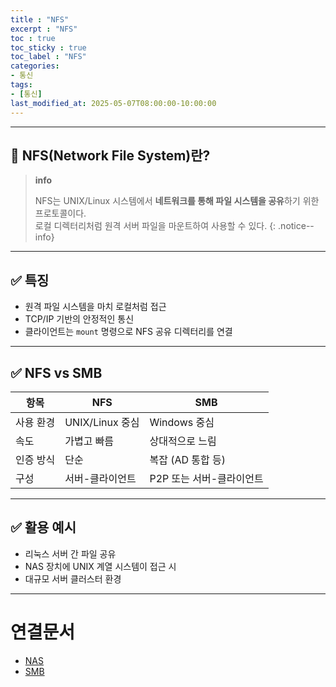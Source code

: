 ```yaml
---
title : "NFS"
excerpt : "NFS"
toc : true
toc_sticky : true
toc_label : "NFS"
categories:
- 통신
tags:
- [통신]
last_modified_at: 2025-05-07T08:00:00-10:00:00
---
```

  
---
  
## 📌 NFS(Network File System)란?

> **info**
>
> NFS는 UNIX/Linux 시스템에서 **네트워크를 통해 파일 시스템을 공유**하기 위한 프로토콜이다.  
> 로컬 디렉터리처럼 원격 서버 파일을 마운트하여 사용할 수 있다. 
{: .notice--info}  

---
  
## ✅ 특징

- 원격 파일 시스템을 마치 로컬처럼 접근
- TCP/IP 기반의 안정적인 통신
- 클라이언트는 `mount` 명령으로 NFS 공유 디렉터리를 연결

---
  
## ✅ NFS vs SMB

| 항목 | NFS | SMB |
|------|-----|-----|
| 사용 환경 | UNIX/Linux 중심 | Windows 중심 |
| 속도 | 가볍고 빠름 | 상대적으로 느림 |
| 인증 방식 | 단순 | 복잡 (AD 통합 등) |
| 구성 | 서버-클라이언트 | P2P 또는 서버-클라이언트 |

---
  
## ✅ 활용 예시

- 리눅스 서버 간 파일 공유
- NAS 장치에 UNIX 계열 시스템이 접근 시
- 대규모 서버 클러스터 환경

---
  
# 연결문서
- [NAS](../../하드웨어/하드웨어-NAS)
- [SMB](../../통신/통신-SMB)
